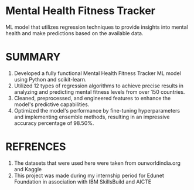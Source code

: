 # Mental Health Fitness Tracker
ML model that utilizes regression techniques to provide insights into mental health and make predictions based on the available data.
# SUMMARY
1. Developed a fully functional Mental Health Fitness Tracker ML model using Python and scikit-learn.
2. Utilized 12 types of regression algorithms to achieve precise results in analyzing and predicting mental fitness levels from over 150 countries.
3. Cleaned, preprocessed, and engineered features to enhance the model's predictive capabilities.
4. Optimized the model's performance by fine-tuning hyperparameters and implementing ensemble methods, resulting in an impressive accuracy percentage of 98.50%.
# REFRENCES
1. The datasets that were used here were taken from ourworldindia.org and Kaggle
2. This project was made during my internship period for Edunet Foundation in association with IBM SkillsBuild and AICTE

